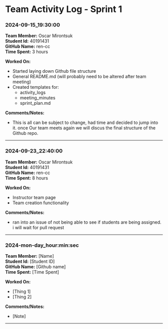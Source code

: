 # Team Activity Log - Sprint 1

### 2024-09-15_19:30:00

**Team Member:** Oscar Mirontsuk  
**Student Id:** 40191431  
**GitHub Name:** ren-cc  
**Time Spent:** 3 hours 

**Worked On:**
- Started laying down Github file structure
- General README.md (will probably need to be altered after team meeting)
- Created templates for:
    - activity_logs
    - meeting_minutes
    - sprint_plan.md

**Comments/Notes:**
- This is all can be subject to change, had time and decided to jump into it. once Our team meets again we will discus the final structure of the Github repo.


---
### 2024-09-23_22:40:00

**Team Member:** Oscar Mirontsuk  
**Student Id:** 40191431  
**GitHub Name:** ren-cc  
**Time Spent:** 8 hours 

**Worked On:**
- Instructor team page
- Team creation functionality

**Comments/Notes:**
- ran into an issue of not being able to see if students are being assigned. i will wait for pull request

---
### 2024-mon-day_hour:min:sec

**Team Member:** [Name]  
**Student Id:** [Student ID]  
**GitHub Name:** [Github name]  
**Time Spent:** [Time Spent] 

**Worked On:**
- [Thing 1]
- [Thing 2]

**Comments/Notes:**
- [Note]

---